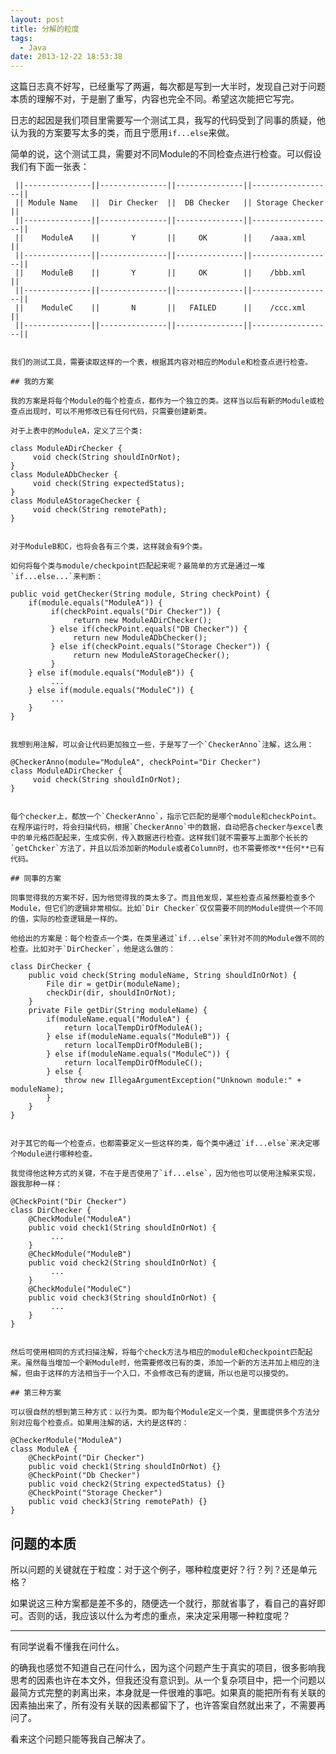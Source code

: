 ```yaml
---
layout: post
title: 分解的粒度
tags:
  - Java
date: 2013-12-22 18:53:38
---
```


这篇日志真不好写，已经重写了两遍，每次都是写到一大半时，发现自己对于问题本质的理解不对，于是删了重写，内容也完全不同。希望这次能把它写完。

日志的起因是我们项目里需要写一个测试工具，我写的代码受到了同事的质疑，他认为我的方案要写太多的类，而且宁愿用`if...else`来做。

简单的说，这个测试工具，需要对不同Module的不同检查点进行检查。可以假设我们有下面一张表：

     ||---------------||---------------||---------------||------------------||
     || Module Name   ||  Dir Checker  ||  DB Checker   || Storage Checker  ||
     ||---------------||---------------||---------------||------------------||
     ||    ModuleA    ||       Y       ||     OK        ||    /aaa.xml      ||
     ||---------------||---------------||---------------||------------------||
     ||    ModuleB    ||       Y       ||     OK        ||    /bbb.xml      ||
     ||---------------||---------------||---------------||------------------||
     ||    ModuleC    ||       N       ||   FAILED      ||    /ccc.xml      ||
     ||---------------||---------------||---------------||------------------||
    

    我们的测试工具，需要读取这样的一个表，根据其内容对相应的Module和检查点进行检查。

    ## 我的方案

    我的方案是将每个Module的每个检查点，都作为一个独立的类。这样当以后有新的Module或检查点出现时，可以不用修改已有任何代码，只需要创建新类。

    对于上表中的ModuleA，定义了三个类:

    class ModuleADirChecker {
         void check(String shouldInOrNot);
    }
    class ModuleADbChecker {
         void check(String expectedStatus);
    }
    class ModuleAStorageChecker {
         void check(String remotePath);
    }
    

    对于ModuleB和C，也将会各有三个类，这样就会有9个类。

    如何将每个类与module/checkpoint匹配起来呢？最简单的方式是通过一堆`if...else...`来判断：

    public void getChecker(String module, String checkPoint) {
        if(module.equals("ModuleA")) {
             if(checkPoint.equals("Dir Checker")) {
                  return new ModuleADirChecker();
             } else if(checkPoint.equals("DB Checker")) {
                  return new ModuleADbChecker();
             } else if(checkPoint.equals("Storage Checker")) {
                  return new ModuleAStorageChecker();
             }
        } else if(module.equals("ModuleB")) {
             ...
        } else if(module.equals("ModuleC")) {
             ...
        }
    }
    

    我想到用注解，可以会让代码更加独立一些，于是写了一个`CheckerAnno`注解，这么用：

    @CheckerAnno(module="ModuleA", checkPoint="Dir Checker")
    class ModuleADirChecker {
         void check(String shouldInOrNot);
    }
    

    每个checker上，都放一个`CheckerAnno`，指示它匹配的是哪个module和checkPoint。在程序运行时，将会扫描代码，根据`CheckerAnno`中的数据，自动把各checker与excel表中的单元格匹配起来，生成实例，传入数据进行检查。这样我们就不需要写上面那个长长的`getChcker`方法了，并且以后添加新的Module或者Column时，也不需要修改**任何**已有代码。

    ## 同事的方案

    同事觉得我的方案不好，因为他觉得我的类太多了。而且他发现，某些检查点虽然要检查多个Module，但它们的逻辑非常相似。比如`Dir Checker`仅仅需要不同的Module提供一个不同的值，实际的检查逻辑是一样的。

    他给出的方案是：每个检查点一个类，在类里通过`if...else`来针对不同的Module做不同的检查。比如对于`DirChecker`，他是这么做的：

    class DirChecker {
        public void check(String moduleName, String shouldInOrNot) {
            File dir = getDir(moduleName);
            checkDir(dir, shouldInOrNot);
        }
        private File getDir(String moduleName) {
            if(moduleName.equal("ModuleA") {
                return localTempDirOfModuleA();
            } else if(moduleName.equals("ModuleB")) {
                return localTempDirOfModuleB();
            } else if(moduleName.equals("ModuleC")) {
                return localTempDirOfModuleC();
            } else {
                throw new IllegaArgumentException("Unknown module:" + moduleName);
            }
        }
    }
    

    对于其它的每一个检查点，也都需要定义一些这样的类，每个类中通过`if...else`来决定哪个Module进行哪种检查。

    我觉得他这种方式的关键，不在于是否使用了`if...else`，因为他也可以使用注解来实现，跟我那种一样：

    @CheckPoint("Dir Checker")
    class DirChecker {
        @CheckModule("ModuleA")
        public void check1(String shouldInOrNot) {
             ...
        }
        @CheckModule("ModuleB")
        public void check2(String shouldInOrNot) {
             ...
        }
        @CheckModule("ModuleC")
        public void check3(String shouldInOrNot) {
             ...
        }
    }
    

    然后可使用相同的方式扫描注解，将每个check方法与相应的module和checkpoint匹配起来。虽然每当增加一个新Module时，他需要修改已有的类，添加一个新的方法并加上相应的注解，但由于这样的方法相当于一个入口，不会修改已有的逻辑，所以也是可以接受的。

    ## 第三种方案

    可以很自然的想到第三种方式：以行为类。即为每个Module定义一个类，里面提供多个方法分别对应每个检查点。如果用注解的话，大约是这样的：

    @CheckerModule("ModuleA")
    class ModuleA {
        @CheckPoint("Dir Checker")
        public void check1(String shouldInOrNot) {}
        @CheckPoint("Db Checker")
        public void check2(String expectedStatus) {}
        @CheckPoint("Storage Checker")
        public void check3(String remotePath) {}
    }

## 问题的本质

所以问题的关键就在于粒度：对于这个例子，哪种粒度更好？行？列？还是单元格？

如果说这三种方案都是差不多的，随便选一个就行，那就省事了，看自己的喜好即可。否则的话，我应该以什么为考虑的重点，来决定采用哪一种粒度呢？

* * *

有同学说看不懂我在问什么。

的确我也感觉不知道自己在问什么，因为这个问题产生于真实的项目，很多影响我思考的因素也许在本文外，但我还没有意识到。从一个复杂项目中，把一个问题以最简方式完整的剥离出来，本身就是一件很难的事吧。如果真的能把所有有关联的因素抽出来了，所有没有关联的因素都留下了，也许答案自然就出来了，不需要再问了。

看来这个问题只能等我自己解决了。